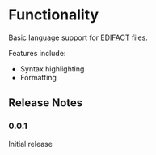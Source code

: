 # Functionality

Basic language support for [EDIFACT](https://en.wikipedia.org/wiki/EDIFACT) files.

Features include: 

 * Syntax highlighting
 * Formatting

## Release Notes

### 0.0.1

Initial release